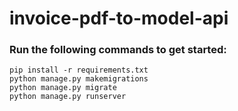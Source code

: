 # invoice-pdf-to-model-api
### Run the following commands to get started:

```
pip install -r requirements.txt
python manage.py makemigrations
python manage.py migrate
python manage.py runserver
```